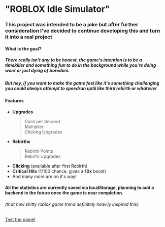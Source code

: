 # "ROBLOX Idle Simulator"

### This project was intended to be a joke but after further consideration I've decided to continue developing this and turn it into a real project

#### What is the goal?

##### There really isn't any to be honest, the game's intention is to be a timekiller and something fun to do in the background while you're doing work or just dying of boredom.

##### But hey, if you want to make the game feel like it's something challenging you could always attempt to speedrun uptil like third rebirth or whatever

#### Features

- **Upgrades**
  > Cash per Second<br>
  > Multiplier<br>
  > Clicking Upgrades
- **Rebirths**
  > Rebirth Points<br>
  > Rebirth Upgrades
- **Clicking** (available after first Rebirth)
- **Critical Hits** (1/100 chance, gives a **10x** boost)
- And many more are on it's way!

#### All the statistics are currently saved via localStorage, planning to add a backend in the future once the game is near completion.

###### (that new shitty roblox game trend definitely heavily inspired this)

[Test the game!](https://bestidlegame2029.infs.world)
